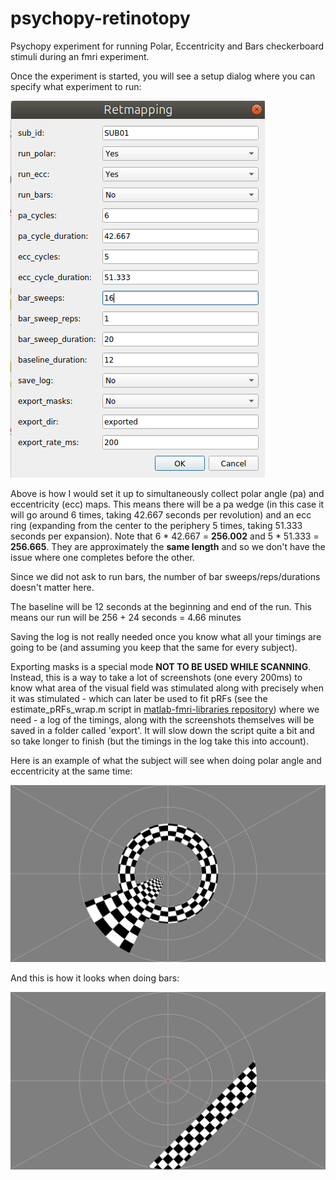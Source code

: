 # psychopy-retinotopy
Psychopy experiment for running Polar, Eccentricity and Bars checkerboard stimuli during an fmri experiment.

Once the experiment is started, you will see a setup dialog where you can specify what experiment to run:

![setup_dialogue](images/setup_dialogue.png)

Above is how I would set it up to simultaneously collect polar angle (pa) and eccentricity (ecc) maps. This means there will be a pa wedge (in this case it will go around 6 times, taking 42.667 seconds per revolution) and an ecc ring (expanding from the center to the periphery 5 times, taking 51.333 seconds per expansion). Note that 6 * 42.667 = **256.002** and 5 * 51.333 = **256.665**. They are approximately the **same length** and so we don't have the issue where one completes before the other.

Since we did not ask to run bars, the number of bar sweeps/reps/durations doesn't matter here.

The baseline will be 12 seconds at the beginning and end of the run. This means our run will be 256 + 24 seconds = 4.66 minutes 

Saving the log is not really needed once you know what all your timings are going to be (and assuming you keep that the same for every subject).

Exporting masks is a special mode **NOT TO BE USED WHILE SCANNING**. Instead, this is a way to take a lot of screenshots (one every 200ms) to know what area of the visual field was stimulated along with precisely when it was stimulated - which can later be used to fit pRFs (see the estimate_pRFs_wrap.m script in [matlab-fmri-libraries repository](https://github.com/Goffaux-Lab/matlab-fmri-libraries)) where we need - a log of the timings, along with the screenshots themselves will be saved in a folder called 'export'. It will slow down the script quite a bit and so take longer to finish (but the timings in the log take this into account).

Here is an example of what the subject will see when doing polar angle and eccentricity at the same time:

![pa_ecc_ex](images/pa_ecc_ex.png)

And this is how it looks when doing bars:

![bar_ex](images/bar_ex.png)

